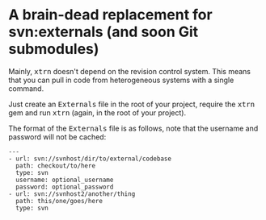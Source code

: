 # A brain-dead replacement for svn:externals (and soon Git submodules)

Mainly, <tt>xtrn</tt> doesn't depend on the revision control system. This means that you can pull in code from heterogeneous systems with a single command.

Just create an <tt>Externals</tt> file in the root of your project, require the <tt>xtrn</tt> gem and run <tt>xtrn</tt> (again, in the root of
your project).

The format of the <tt>Externals</tt> file is as follows, note that the username and password will not be cached:

    ---
    - url: svn://svnhost/dir/to/external/codebase
      path: checkout/to/here
      type: svn
      username: optional_username
      password: optional_password
    - url: svn://svnhost2/another/thing
      path: this/one/goes/here
      type: svn
